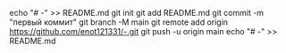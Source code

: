 echo "# -" >> README.md 
git init 
git add README.md 
git commit -m "первый коммит" 
git branch -M main 
git remote add origin https://github.com/enot121331/-.git
 git push -u origin main
 echo "# -" >> README.md 
